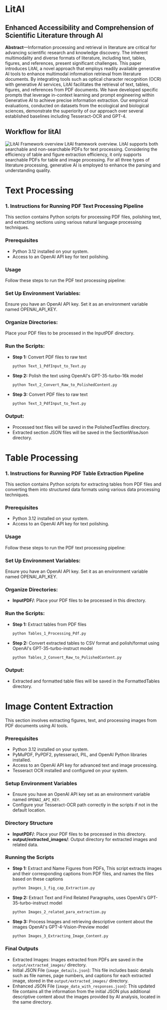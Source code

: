 # LitAI
## Enhanced Accessibility and Comprehension of Scientific Literature through AI

**Abstract**—Information processing and retrieval in literature are critical for advancing scientific research and knowledge discovery. The inherent multimodality and diverse formats of literature, including text, tables, figures, and references, present significant challenges. This paper introduces LitAI, a novel approach that employs readily available generative AI tools to enhance multimodal information retrieval from literature documents. By integrating tools such as optical character recognition (OCR) with generative AI services, LitAI facilitates the retrieval of text, tables, figures, and references from PDF documents. We have developed specific prompts that leverage in-context learning and prompt engineering within Generative AI to achieve precise information extraction. Our empirical evaluations, conducted on datasets from the ecological and biological sciences, demonstrate the superiority of our approach over several established baselines including Tesseract-OCR and GPT-4.

## Workflow for litAI
![LitAI Framework overview](images/image.png)
LitAI framework overview. LitAI supports both searchable and non-searchable PDFs for text processing. Considering the efficiency of table and figure extraction efficiency, it only 
        supports searchable PDFs for table and image processing. For all three types of literature processing, generative AI is employed to enhance the parsing and understanding quality.



# Text Processing
### 1. Instructions for Running PDF Text Processing Pipeline

This section contains Python scripts for processing PDF files, polishing text, and extracting sections using various natural language processing techniques.

###  Prerequisites
- Python 3.12 installed on your system.
- Access to an OpenAI API key for text polishing.

###  Usage
Follow these steps to run the PDF text processing pipeline:

###  Set Up Environment Variables:
Ensure you have an OpenAI API key. Set it as an environment variable named OPENAI_API_KEY.

###  Organize Directories:
Place your PDF files to be processed in the InputPDF directory.

###  Run the Scripts:
- **Step 1:** Convert PDF files to raw text 
  ```bash
  python Text_1_PdfInput_to_Text.py

- **Step 2:** Polish the text using OpenAI's GPT-35-turbo-16k model 
  ```bash
  python Text_2_Convert_Raw_to_PolishedContent.py

- **Step 3:** Convert PDF files to raw text 
  ```bash
  python Text_3_PdfInput_to_Text.py

###  Output:
- Processed text files will be saved in the PolishedTextfiles directory.
- Extracted section JSON files will be saved in the SectionWiseJson directory.


# Table Processing
### 1. Instructions for Running PDF Table Extraction Pipeline

This section contains Python scripts for extracting tables from PDF files and converting them into structured data formats using various data processing techniques.

### Prerequisites
- Python 3.12 installed on your system.
- Access to an OpenAI API key for text polishing.

###  Usage
Follow these steps to run the PDF text processing pipeline:

###  Set Up Environment Variables:
Ensure you have an OpenAI API key. Set it as an environment variable named OPENAI_API_KEY.

###  Organize Directories:
- **InputPDF/**: Place your PDF files to be processed in this directory.

###  Run the Scripts:
- **Step 1:** Extract tables from PDF files 
  ```bash
  python Tables_1_Processing_Pdf.py

- **Step 2:** Convert extracted tables to CSV format and polish/format using OpenAI's GPT-35-turbo-instruct model
  ```bash
  python Tables_2_Convert_Raw_to_PolishedContent.py

###  Output:
- Extracted and formatted table files will be saved in the FormattedTables directory.

# Image Content Extraction
This section involves extracting figures, text, and processing images from PDF documents using AI tools.

### Prerequisites
- Python 3.12 installed on your system.
- PyMuPDF, PyPDF2, pytesseract, PIL, and OpenAI Python libraries installed.
- Access to an OpenAI API key for advanced text and image processing.
- Tesseract OCR installed and configured on your system.

### Setup Environment Variables
- Ensure you have an OpenAI API key set as an environment variable named `OPENAI_API_KEY`.
- Configure your Tesseract-OCR path correctly in the scripts if not in the default location.

### Directory Structure
- **InputPDF/**: Place your PDF files to be processed in this directory.
- **output/extracted_images/**: Output directory for extracted images and related data.

### Running the Scripts
- **Step 1:** Extract and Name Figures from PDFs, This script extracts images and their corresponding captions from PDF files, and names the files based on these captions
  ```bash
  python Images_1_fig_cap_Extraction.py

- **Step 2:** Extract Text and Find Related Paragraphs, uses OpenAI's GPT-35-turbo-instruct model
  ```bash
  python Images_2_related_para_extraction.py

- **Step 3:** Process Images and retrieving descriptive content about the images OpenAI's GPT-4-Vision-Preview model 
  ```bash
  python Images_3_Extracting_Image_Content.py

### Final Outputs
- Extracted Images: Images extracted from PDFs are saved in the `output/extracted_images/` directory.
- Initial JSON File (`image_details.json`): This file includes basic details such as file names, page numbers, and captions for each extracted image, stored in the `output/extracted_images/` directory.
- Enhanced JSON File (`image_data_with_responses.json`): This updated file contains all the information from the initial JSON plus additional descriptive content about the images provided by AI analysis, located in the same directory.

